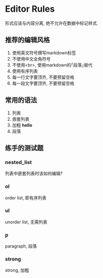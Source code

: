 # Editor Rules

形式应该与内容分离, 绝不允许在数据中标记样式. 



## 推荐的编辑风格


1. 使用英文符号撰写markdown标签
1. 不使用中文全角符号
1. 不使用\<br>, 使用markdown的｢段落｣替代
1. 使用有序列表
1. 每一行文字要顶齐, 不要预留空格
1. 每一段文字要顶齐, 不要预留空格


## 常用的语法

1. 列表
1. 嵌套列表
1. 加粗 **hello**
1. 段落
 




## 练手的测试题

### nested_list

列表中嵌套列表时该如何编辑? 

### ol

order list, 即有序列表

### ul

unorder list, 无需列表

### p

paragraph, 段落

### strong

strong, 加粗 